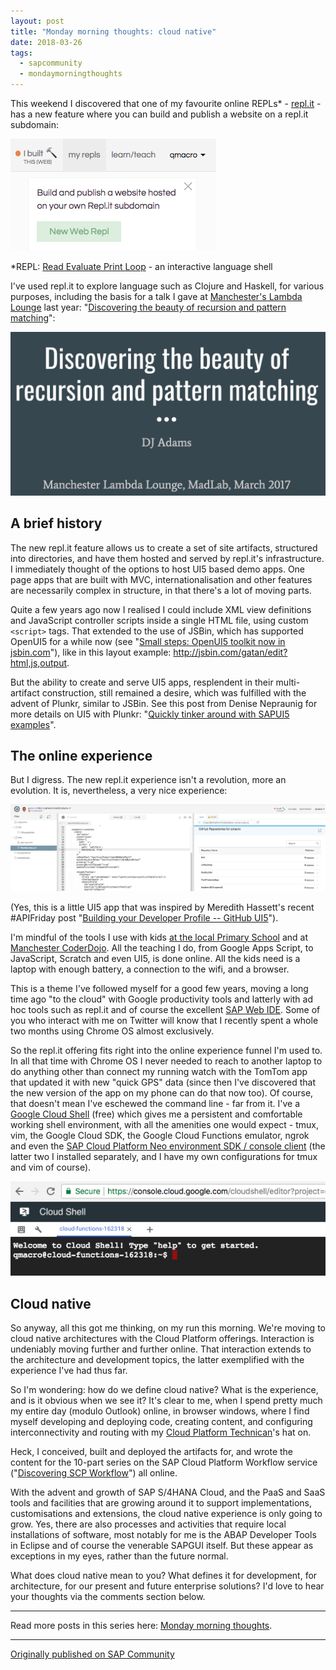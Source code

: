 ```yaml
---
layout: post
title: "Monday morning thoughts: cloud native"
date: 2018-03-26
tags:
  - sapcommunity
  - mondaymorningthoughts
---
```


This weekend I discovered that one of my favourite online REPLs\* -
[repl.it](https://repl.it) - has a new feature where you can build and
publish a website on a repl.it subdomain:

![](/images/2018/03/Screen-Shot-2018-03-26-at-08.15.17.png)

\*REPL: [Read Evaluate Print
Loop](https://en.wikipedia.org/wiki/Read%E2%80%93eval%E2%80%93print_loop) -
an interactive language shell

I've used repl.it to explore language such as Clojure and Haskell, for
various purposes, including the basis for a talk I gave at
[Manchester's Lambda Lounge](http://www.lambdalounge.org.uk/) last
year: "[Discovering the beauty of recursion and pattern
matching](https://docs.google.com/presentation/d/1zpN8150gIiYEC-o_Nc35T3xshXJIorEBEcjaarSw9z8/edit#slide=id.p)":

![](/images/2018/03/Screen-Shot-2018-03-26-at-08.20.02-1.png)

## A brief history

The new repl.it feature allows us to create a set of site artifacts,
structured into directories, and have them hosted and served by
repl.it's infrastructure. I immediately thought of the options to host
UI5 based demo apps. One page apps that are built with MVC,
internationalisation and other features are necessarily complex in
structure, in that there's a lot of moving parts.

Quite a few years ago now I realised I could include XML view
definitions and JavaScript controller scripts inside a single HTML file,
using custom `<script>` tags. That extended to the use of JSBin, which
has supported OpenUI5 for a while now (see "[Small steps: OpenUI5
toolkit now in
jsbin.com](/blog/posts/2014/03/04/small-steps-openui5-toolkit-now-in-jsbin.com/)"),
like in this layout
example: <http://jsbin.com/gatan/edit?html,js,output>.

But the ability to create and serve UI5 apps, resplendent in their
multi-artifact construction, still remained a desire, which was
fulfilled with the advent of Plunkr, similar to JSBin. See this post
from Denise Nepraunig for more details on UI5 with Plunkr:
"[Quickly tinker around with SAPUI5
examples](https://blogs.sap.com/2015/01/04/quickly-tinker-around-online-with-sapui5-explored-examples/)".

## The online experience

But I digress. The new repl.it experience isn't a revolution, more an
evolution. It is, nevertheless, a very nice experience:

![](/images/2018/03/Screen-Shot-2018-03-26-at-08.47.34.png)

(Yes, this is a little UI5 app that was inspired by Meredith Hassett's
recent #APIFriday post "[Building your Developer Profile -- GitHub 
UI5](https://blogs.sap.com/2018/03/22/building-your-developer-profile-github-ui5/)").

I'm mindful of the tools I use with kids [at the local Primary
School](/tweets/qmacro/status/976761337874350081/) and at
[Manchester CoderDojo](http://mcrcoderdojo.org.uk/). All the teaching I
do, from Google Apps Script, to JavaScript, Scratch and even UI5, is
done online. All the kids need is a laptop with enough battery, a
connection to the wifi, and a browser.

This is a theme I've followed myself for a good few years, moving a
long time ago "to the cloud" with Google productivity tools and
latterly with ad hoc tools such as repl.it and of course the excellent
[SAP Web IDE](https://cloudplatform.sap.com/dmp/capabilities/us/product/SAP-Web-IDE/9e5c9d90-e8e0-4e82-aed2-09087a10c973).
Some of you who interact with me on Twitter will know that I recently
spent a whole two months using Chrome OS almost exclusively.

So the repl.it offering fits right into the online experience funnel
I'm used to. In all that time with Chrome OS I never needed to reach to
another laptop to do anything other than connect my running watch with
the TomTom app that updated it with new "quick GPS" data (since then
I've discovered that the new version of the app on my phone can do that
now too). Of course, that doesn't mean I've eschewed the command
line - far from it. I've a [Google Cloud
Shell](https://cloud.google.com/shell/docs/) (free) which gives me a
persistent and comfortable working shell environment, with all the
amenities one would expect - tmux, vim, the Google Cloud SDK, the Google
Cloud Functions emulator, ngrok and even the [SAP Cloud Platform Neo
environment SDK / console
client](https://tools.hana.ondemand.com/#cloud) (the latter two I
installed separately, and I have my own configurations for tmux and vim
of course).

![](/images/2018/03/Screen-Shot-2018-03-26-at-08.46.27.png)

## Cloud native

So anyway, all this got me thinking, on my run this morning. We're
moving to cloud native architectures with the Cloud Platform offerings.
Interaction is undeniably moving further and further online. That
interaction extends to the architecture and development topics, the
latter exemplified with the experience I've had thus far.

So I'm wondering: how do we define cloud native? What is the
experience, and is it obvious when we see it? It's clear to me, when I
spend pretty much my entire day (modulo Outlook) online, in browser
windows, where I find myself developing and deploying code, creating
content, and configuring interconnectivity and routing with my [Cloud
Platform Technican](https://web.archive.org/web/20171125202429/http://events.sap.com/teched/en/session/36915)'s
hat on.

Heck, I conceived, built and deployed the artifacts for, and wrote the
content for the 10-part series on the SAP Cloud Platform Workflow
service ("[Discovering SCP
Workflow](/blog/posts/2018/01/16/discovering-scp-workflow/)")
all online.

With the advent and growth of SAP S/4HANA Cloud, and the PaaS and SaaS
tools and facilities that are growing around it to support
implementations, customisations and extensions, the cloud native
experience is only going to grow. Yes, there are also processes and
activities that require local installations of software, most notably
for me is the ABAP Developer Tools in Eclipse and of course the
venerable SAPGUI itself. But these appear as exceptions in my eyes,
rather than the future normal.

What does cloud native mean to you? What defines it for development, for
architecture, for our present and future enterprise solutions? I'd love
to hear your thoughts via the comments section below.

---

Read more posts in this series here: [Monday morning
thoughts](/tags/mondaymorningthoughts/).

---

[Originally published on SAP Community](https://community.sap.com/t5/technology-blogs-by-sap/monday-morning-thoughts-cloud-native/ba-p/13355894)
